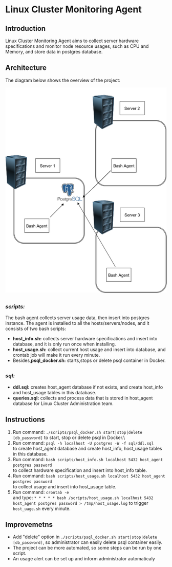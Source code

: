 # Linux Cluster Monitoring Agent

## <h2>Introduction
Linux Cluster Monitoring Agent aims to collect server hardware specifications and monitor node resource usages, such as CPU and Memory, and store data in postgres database.

## <h2>Architecture
The diagram below shows the overview of the project:
  
![image](https://raw.githubusercontent.com/jarviscanada/jarvis_data_eng_derek/feature_linux_sql/linux_sql/Picture/1.png)

## <h3>*scripts:*

The bash agent collects server usage data, then insert into postgres instance. The agent is installed to all the hosts/servers/nodes, and it consists of two bash scripts:

+ **host_info.sh:** collects server hardware specifications and insert into database, and it is only run once when installing.
+ **host_usage.sh:** collect current host usage and insert into database, and crontab job will make it run every minute.
+ Besides,**psql_docker.sh:** starts,stops or delete psql container in Docker.

## <h3>*sql:*
 
+ **ddl.sql:** creates host_agent database if not exists, and create host_info and host_usage tables in this database. 
+ **queries.sql:** collects and process data that is stored in host_agent database for Linux Cluster Administration team.
 
 ## <h2>Instructions
  1. Run command: `./scripts/psql_docker.sh start|stop|delete [db_password]`
     to start, stop or delete psql in Docker.\
  2. Run command: `psql -h localhost -U postgres -W -f sql/ddl.sql`\
     to create host_agent database and create host_info, host_usage tables in this database.
  3. Run command: `bash scripts/host_info.sh localhost 5432 host_agent postgres password`\
     to collect hardware specification and insert into host_info table.
  4. Run command: `bash scripts/host_usage.sh localhost 5432 host_agent postgres password`\
     to collect usage and insert into host_usage table.
  5. Run command: `crontab -e`\
     and type: `* * * * * bash /scripts/host_usage.sh localhost 5432 host_agent postgres password > /tmp/host_usage.log` to trigger `host_uage.sh` every minute.
## <h2> Improvemetns
+ Add "delete" option in `./scripts/psql_docker.sh start|stop|delete [db_password]`\, so administrator can easily delete psql container easily.
+ The project can be more automated, so some steps can be run by one script.
+ An usage alert can be set up and inform administrator automaticaly 
